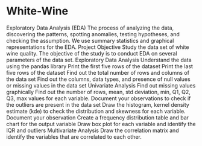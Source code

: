# White-Wine

Exploratory Data Analysis (EDA) The process of analyzing the data, discovering the patterns, spotting anomalies, testing hypotheses, and checking the assumption. We use summary statistics and graphical representations for the EDA. Project Objective Study the data set of white wine quality. The objective of the study is to conduct EDA on several parameters of the data set. Exploratory Data Analysis Understand the data using the pandas library Print the first five rows of the dataset Print the last five rows of the dataset Find out the total number of rows and columns of the data set Find out the columns, data types, and presence of null values or missing values in the data set Univariate Analysis Find out missing values graphically Find out the number of rows, mean, std deviation, min, Q1, Q2, Q3, max values for each variable. Document your observations to check if the outliers are present in the data set Draw the histogram, kernel density estimate (kde) to check the distribution and skewness for each variable. Document your observation Create a frequency distribution table and bar chart for the output variable Draw box plot for each variable and identify the IQR and outliers Multivariate Analysis Draw the correlation matrix and identify the variables that are correlated to each other.
